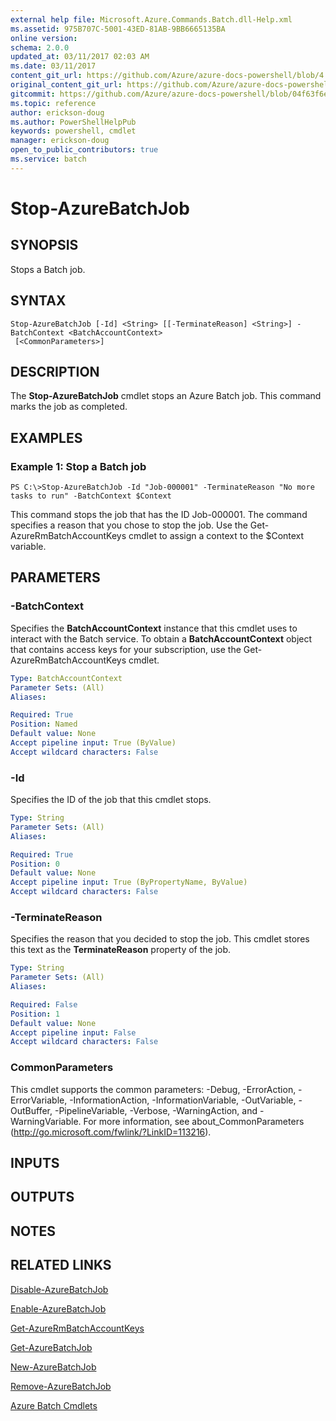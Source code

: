 ```yaml
---
external help file: Microsoft.Azure.Commands.Batch.dll-Help.xml
ms.assetid: 975B707C-5001-43ED-81AB-9BB6665135BA
online version:
schema: 2.0.0
updated_at: 03/11/2017 02:03 AM
ms.date: 03/11/2017
content_git_url: https://github.com/Azure/azure-docs-powershell/blob/4.0.0/azureps-cmdlets-docs/ResourceManager/AzureRM.Batch/v2.7.0/Stop-AzureBatchJob.md
original_content_git_url: https://github.com/Azure/azure-docs-powershell/blob/4.0.0/azureps-cmdlets-docs/ResourceManager/AzureRM.Batch/v2.7.0/Stop-AzureBatchJob.md
gitcommit: https://github.com/Azure/azure-docs-powershell/blob/04f63f6e685743ace2c57eb157574e34e8610b1c
ms.topic: reference
author: erickson-doug
ms.author: PowerShellHelpPub
keywords: powershell, cmdlet
manager: erickson-doug
open_to_public_contributors: true
ms.service: batch
---
```


# Stop-AzureBatchJob

## SYNOPSIS
Stops a Batch job.

## SYNTAX

```
Stop-AzureBatchJob [-Id] <String> [[-TerminateReason] <String>] -BatchContext <BatchAccountContext>
 [<CommonParameters>]
```

## DESCRIPTION
The **Stop-AzureBatchJob** cmdlet stops an Azure Batch job.
This command marks the job as completed.

## EXAMPLES

### Example 1: Stop a Batch job
```
PS C:\>Stop-AzureBatchJob -Id "Job-000001" -TerminateReason "No more tasks to run" -BatchContext $Context
```

This command stops the job that has the ID Job-000001.
The command specifies a reason that you chose to stop the job.
Use the Get-AzureRmBatchAccountKeys cmdlet to assign a context to the $Context variable.

## PARAMETERS

### -BatchContext
Specifies the **BatchAccountContext** instance that this cmdlet uses to interact with the Batch service.
To obtain a **BatchAccountContext** object that contains access keys for your subscription, use the Get-AzureRmBatchAccountKeys cmdlet.

```yaml
Type: BatchAccountContext
Parameter Sets: (All)
Aliases: 

Required: True
Position: Named
Default value: None
Accept pipeline input: True (ByValue)
Accept wildcard characters: False
```

### -Id
Specifies the ID of the job that this cmdlet stops.

```yaml
Type: String
Parameter Sets: (All)
Aliases: 

Required: True
Position: 0
Default value: None
Accept pipeline input: True (ByPropertyName, ByValue)
Accept wildcard characters: False
```

### -TerminateReason
Specifies the reason that you decided to stop the job.
This cmdlet stores this text as the **TerminateReason** property of the job.

```yaml
Type: String
Parameter Sets: (All)
Aliases: 

Required: False
Position: 1
Default value: None
Accept pipeline input: False
Accept wildcard characters: False
```

### CommonParameters
This cmdlet supports the common parameters: -Debug, -ErrorAction, -ErrorVariable, -InformationAction, -InformationVariable, -OutVariable, -OutBuffer, -PipelineVariable, -Verbose, -WarningAction, and -WarningVariable. For more information, see about_CommonParameters (http://go.microsoft.com/fwlink/?LinkID=113216).

## INPUTS

## OUTPUTS

## NOTES

## RELATED LINKS

[Disable-AzureBatchJob](./Disable-AzureBatchJob.md)

[Enable-AzureBatchJob](./Enable-AzureBatchJob.md)

[Get-AzureRmBatchAccountKeys](./Get-AzureRmBatchAccountKeys.md)

[Get-AzureBatchJob](./Get-AzureBatchJob.md)

[New-AzureBatchJob](./New-AzureBatchJob.md)

[Remove-AzureBatchJob](./Remove-AzureBatchJob.md)

[Azure Batch Cmdlets](./AzureRM.Batch.md)


